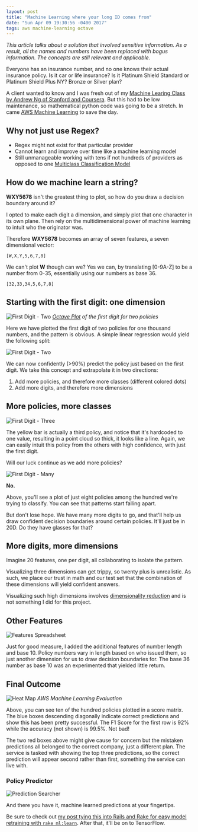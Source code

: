 ```yaml
---
layout: post
title: "Machine Learning where your long ID comes from"
date: "Sun Apr 09 19:30:56 -0400 2017"
tags: aws machine-learning octave
---
```


_This article talks about a solution that involved sensitive information.
As a result, all the names and numbers have been replaced with bogus
information.  The concepts are still relevant and applicable._

Everyone has an insurance number, and no one knows their actual insurance policy.
Is it car or life insurance? Is it Platinum Shield Standard or Platinum Shield
Plus NY? Bronze or Silver plan?

A client wanted to know and I was fresh out of my [Machine Learing Class by
Andrew Ng of Stanford and Coursera](https://www.coursera.org/learn/machine-learning).
But this had to be low maintenance, so mathematical python code was going to be a stretch.
In came [AWS Machine Learning](https://aws.amazon.com/machine-learning/) to save the day.

## Why not just use Regex?

- Regex might not exist for that particular provider
- Cannot learn and improve over time like a machine learning model
- Still unmanageable working with tens if not hundreds of providers
  as opposed to one [Multiclass Classification Model](http://docs.aws.amazon.com/machine-learning/latest/dg/multiclass-classification.html)


## How do we machine learn a string?

**WXY5678** isn't the greatest thing to plot, so how do you draw a decision
boundary around it?

I opted to make each digit a dimension, and simply plot that one character in
its own plane. Then rely on the multidimensional power of machine learning
to intuit who the originator was.

Therefore **WXY5678** becomes an array of seven features, a seven dimensional vector:

```
[W,X,Y,5,6,7,8]
```

We can't plot **W** though can we? Yes we can, by translating [0-9A-Z] to be
a number from 0-35, essentially using our numbers as base 36.

```
[32,33,34,5,6,7,8]
```

## Starting with the first digit: one dimension

![First Digit - Two](/public/images/machine-learning-ids/firstDigitTwoPolicies.png)
_[Octave Plot](https://www.gnu.org/software/octave/) of the first digit for two policies_

Here we have plotted the first digit of two policies for one thousand numbers,
and the pattern is obvious. A simple linear regression would yield the following split:

![First Digit - Two](/public/images/machine-learning-ids/firstDigitTwoPoliciesLinearRegression.png)

We can now confidently (>90%) predict the policy just based on the first digit.
We take this concept and extrapolate it in two directions:

1. Add more policies, and therefore more classes (different colored dots)
2. Add more digits, and therefore more dimensions

## More policies, more classes

![First Digit - Three](/public/images/machine-learning-ids/firstDigitThreePolicies.png)

The yellow bar is actually a third policy, and notice that it's hardcoded to
one value, resulting in a point cloud so thick, it looks like a line.
Again, we can easily intuit this policy from the others with high confidence,
with just the first digit.

Will our luck continue as we add more policies?

![First Digit - Many](/public/images/machine-learning-ids/firstDigitManyPolicies.png)

**No.**

Above, you'll see a plot of just eight policies among the hundred we're trying
to classify. You can see that patterns start falling apart.

But don't lose hope. We have many more digits to go, and that'll help us draw
confident decision boundaries around certain policies. It'll just be in
20D. Do they have glasses for that?

## More digits, more dimensions

Imagine 20 features, one per digit, all collaborating to isolate the pattern.

Visualizing three dimensions can get trippy, so twenty plus is unrealistic.
As such, we place our trust in math and our test set that the combination of
these dimensions will yield confident answers.

Visualizing such high dimensions involves [dimensionality reduction](https://en.wikipedia.org/wiki/Dimensionality_reduction)
and is not something I did for this project.

## Other Features

![Features Spreadsheet](/public/images/machine-learning-ids/ParachuteInsuranceNumbersExpandedFeatureList.jpg)

Just for good measure, I added the additional features of number length and base 10.
Policy numbers vary in length based on who issued them, so just another
dimension for us to draw decision boundaries for. The base 36 number as
base 10 was an experimented that yielded little return.


## Final Outcome

![Heat Map](/public/images/machine-learning-ids/PredictionHeatMap.jpg)
*AWS Machine Learning Evaluation*

Above, you can see ten of the hundred policies plotted in a score matrix.
The blue boxes descending diagonally indicate correct predictions and show
this has been pretty successful. The F1 Score for the first row is 92% while
the accuracy (not shown) is 99.5%. Not bad!

The two red boxes above might give cause for concern but the mistaken predictions
all belonged to the correct company, just a different plan.
The service is tasked with showing the top three predictions, so the correct
prediction will appear second rather than first, something the service can
live with.

### Policy Predictor

![Prediction Searcher](/public/images/machine-learning-ids/Parachute_Policy_Predictor.jpg)

And there you have it, machine learned predictions at your fingertips.

Be sure to check out [my post tying this into Rails and Rake for easy model
retraining with `rake ml:learn`](/2017/04/11/rake-ml-learn-aws-ml-generation-through-rake/).
After that, it'll be on to TensorFlow.

